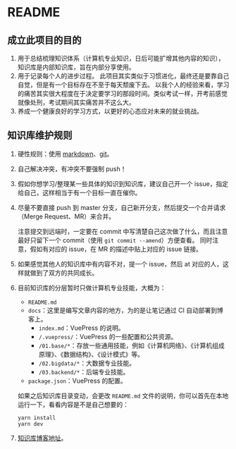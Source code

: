 # README

## 成立此项目的目的

1. 用于总结梳理知识体系（计算机专业知识，日后可能扩增其他内容的知识），知识库是内部知识库，旨在内部分享使用。
1. 用于记录每个人的进步过程。
    此项目其实类似于习惯进化，最终还是要靠自己自觉，但是有一个目标存在不至于每天颓废下去。
    以我个人的经验来看，学习的痛苦其实很大程度在于决定要学习的那段时间。类似考试一样，开考前感觉就像处刑，考试期间其实痛苦并不这么大。
1. 养成一个健康良好的学习方式，以更好的心态应对未来的就业挑战。

## 知识库维护规则

1. 硬性规则：使用 [markdown](https://www.runoob.com/markdown/md-tutorial.html)、[git](https://learngitbranching.js.org/?locale=zh_CN)。
1. 自己解决冲突，有冲突不要强制 push！
1. 假如你想学习/整理某一些具体的知识到知识库，建议自己开一个 issue，指定给自己，这样相当于有一个目标一直在催你。
1. 尽量不要直接 push 到 master 分支，自己新开分支，然后提交一个合并请求（Merge Request、MR）来合并。

    注意提交到远端时，一定要在 commit 中写清楚自己这次做了什么，而且注意最好只留下一个 commit（使用 `git commit --amend`）方便查看。
    同时注意，假如有对应的 issue，在 MR 的描述中贴上对应的 issue 链接。

1. 如果感觉其他人的知识库中有内容不对，提一个 issue，然后 at 对应的人，这样就做到了双方的共同成长。
1. 目前知识库的分层暂时只做计算机专业技能，大概为：

    - `README.md`
    - `docs`：这里是编写文章内容的地方，为的是让笔记通过 CI 自动部署到博客上。
        - `index.md`：VuePress 的说明。
        - `/.vuepress/`：VuePress 的一些配置和公共资源。
        - `/01.base/*`：存放一些通用技能，例如《计算机网络》、《计算机组成原理》、《数据结构》、《设计模式》等。
        - `/02.bigdata/*`：大数据专业技能。
        - `/03.backend/*`：后端专业技能。
    - `package.json`：VuePress 的配置。

    如果之后知识库目录变动，会更改 `README.md` 文件的说明，你可以首先在本地运行一下，看看内容是不是自己想要的：

    ```yarn
    yarn install
    yarn dev
    ```
1. [知识库博客地址](http://causes.site/)。
